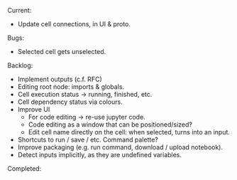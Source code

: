 Current:
- Update cell connections, in UI & proto.

Bugs:
- Selected cell gets unselected.

Backlog:
- Implement outputs (c.f. RFC)
- Editing root node: imports & globals.
- Cell execution status -> running, finished, etc.
- Cell dependency status via colours.
- Improve UI
    - For code editing -> re-use jupyter code.
    - Code editing as a window that can be positioned/sized?
    - Edit cell name directly on the cell: when selected, turns into an input.
- Shortcuts to run / save / etc. Command palette?
- Improve packaging (e.g. run command, download / upload notebook).
- Detect inputs implicitly, as they are undefined variables.

Completed:

